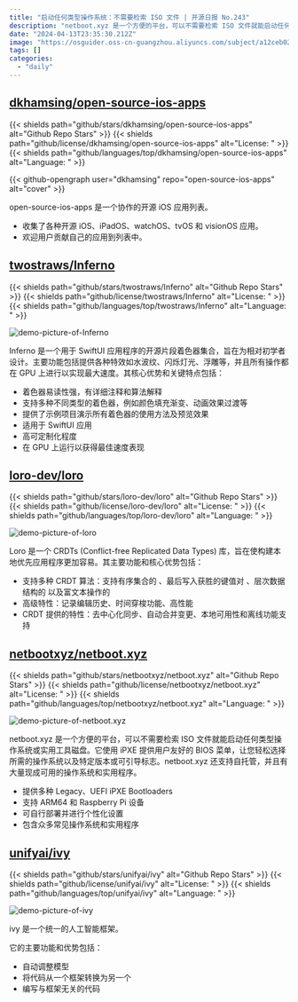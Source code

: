 ```yaml
---
title: "启动任何类型操作系统：不需要检索 ISO 文件 | 开源日报 No.243"
description: "netboot.xyz 是一个方便的平台，可以不需要检索 ISO 文件就能启动任何类型操作系统或实用工具磁盘。它使用 iPXE 提供用户友好的 BIOS 菜单，让您轻松选择所需的操作系统以及特定版本或可引导标志。netboot.xyz 还支持自托管，并且有大量现成可用的操作系统和实用程序。"
date: "2024-04-13T23:35:30.212Z"
image: "https://osguider.oss-cn-guangzhou.aliyuncs.com/subject/a12ceb02f7d84cbe6cb22280cf651a61.png"
tags: []
categories:
  - "daily"
---
```


## [dkhamsing/open-source-ios-apps](https://github.com/dkhamsing/open-source-ios-apps)

{{< shields path="github/stars/dkhamsing/open-source-ios-apps" alt="Github Repo Stars" >}} {{< shields path="github/license/dkhamsing/open-source-ios-apps" alt="License: " >}} {{< shields path="github/languages/top/dkhamsing/open-source-ios-apps" alt="Language: " >}}

{{< github-opengraph user="dkhamsing" repo="open-source-ios-apps" alt="cover" >}}

open-source-ios-apps 是一个协作的开源 iOS 应用列表。

- 收集了各种开源 iOS、iPadOS、watchOS、tvOS 和 visionOS 应用。
- 欢迎用户贡献自己的应用到列表中。
  
## [twostraws/Inferno](https://github.com/twostraws/Inferno)

{{< shields path="github/stars/twostraws/Inferno" alt="Github Repo Stars" >}} {{< shields path="github/license/twostraws/Inferno" alt="License: " >}} {{< shields path="github/languages/top/twostraws/Inferno" alt="Language: " >}}

![demo-picture-of-Inferno](https://osguider.oss-cn-guangzhou.aliyuncs.com/subject/8c21e6decac4e10791181e48b61617d3.jpeg)

Inferno 是一个用于 SwiftUI 应用程序的开源片段着色器集合，旨在为相对初学者设计。主要功能包括提供各种特效如水波纹、闪烁灯光、浮雕等，并且所有操作都在 GPU 上进行以实现最大速度。其核心优势和关键特点包括：

- 着色器易读性强，有详细注释和算法解释
- 支持多种不同类型的着色器，例如颜色填充渐变、动画效果过渡等
- 提供了示例项目演示所有着色器的使用方法及预览效果
- 适用于 SwiftUI 应用
- 高可定制化程度
- 在 GPU 上运行以获得最佳速度表现
  
## [loro-dev/loro](https://github.com/loro-dev/loro)

{{< shields path="github/stars/loro-dev/loro" alt="Github Repo Stars" >}} {{< shields path="github/license/loro-dev/loro" alt="License: " >}} {{< shields path="github/languages/top/loro-dev/loro" alt="Language: " >}}

![demo-picture-of-loro](https://osguider.oss-cn-guangzhou.aliyuncs.com/subject/ea99b186729deade7dccfe0dadcfad4d.gif)

Loro 是一个 CRDTs (Conflict-free Replicated Data Types) 库，旨在使构建本地优先应用程序更加容易。其主要功能和核心优势包括：

- 支持多种 CRDT 算法：支持有序集合的 、最后写入获胜的键值对 、层次数据结构的  以及富文本操作的 
- 高级特性：记录编辑历史、时间穿梭功能、高性能
- CRDT 提供的特性：去中心化同步、自动合并变更、本地可用性和离线功能支持
  
## [netbootxyz/netboot.xyz](https://github.com/netbootxyz/netboot.xyz)

{{< shields path="github/stars/netbootxyz/netboot.xyz" alt="Github Repo Stars" >}} {{< shields path="github/license/netbootxyz/netboot.xyz" alt="License: " >}} {{< shields path="github/languages/top/netbootxyz/netboot.xyz" alt="Language: " >}}

![demo-picture-of-netboot.xyz](https://osguider.oss-cn-guangzhou.aliyuncs.com/subject/4169b640376e9cf04e22f5005d4801b5.gif)

netboot.xyz 是一个方便的平台，可以不需要检索 ISO 文件就能启动任何类型操作系统或实用工具磁盘。它使用 iPXE 提供用户友好的 BIOS 菜单，让您轻松选择所需的操作系统以及特定版本或可引导标志。netboot.xyz 还支持自托管，并且有大量现成可用的操作系统和实用程序。

- 提供多种 Legacy、UEFI iPXE Bootloaders
- 支持 ARM64 和 Raspberry Pi 设备
- 可自行部署并进行个性化设置
- 包含众多常见操作系统和实用程序
  
## [unifyai/ivy](https://github.com/unifyai/ivy)

{{< shields path="github/stars/unifyai/ivy" alt="Github Repo Stars" >}} {{< shields path="github/license/unifyai/ivy" alt="License: " >}} {{< shields path="github/languages/top/unifyai/ivy" alt="Language: " >}}

![demo-picture-of-ivy](https://picgo-daily.oss-cn-guangzhou.aliyuncs.com/picgo-daily/2024/0f873d0a16d799c82217e5ae680f6328.png)

ivy 是一个统一的人工智能框架。

它的主要功能和优势包括：

- 自动调整模型
- 将代码从一个框架转换为另一个
- 编写与框架无关的代码
  
